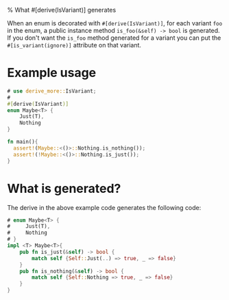 % What #[derive(IsVariant)] generates

When an enum is decorated with `#[derive(IsVariant)]`, for each variant `foo` in
the enum, a public instance method `is_foo(&self) -> bool` is generated. If you
don't want the `is_foo` method generated for a variant you can put the
`#[is_variant(ignore)]` attribute on that variant.

# Example usage

```rust
# use derive_more::IsVariant;
#
#[derive(IsVariant)]
enum Maybe<T> {
    Just(T),
    Nothing
}

fn main(){
  assert!(Maybe::<()>::Nothing.is_nothing());
  assert!(!Maybe::<()>::Nothing.is_just());
}
```

# What is generated?

The derive in the above example code generates the following code:
```rust
# enum Maybe<T> {
#     Just(T),
#     Nothing
# }
impl <T> Maybe<T>{
    pub fn is_just(&self) -> bool {
        match self {Self::Just(..) => true, _ => false}
    }
    pub fn is_nothing(&self) -> bool {
        match self {Self::Nothing => true, _ => false}
    }
}
```
